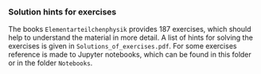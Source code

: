### Solution hints for exercises

The books `Elementarteilchenphysik` provides 187 exercises, which should help to understand the material in more detail. 
A list of hints for solving the exercises is given in `Solutions_of_exercises.pdf`. For some exercises reference is made to Jupyter notebooks, which can be found in this folder or in the folder `Notebooks`. 
